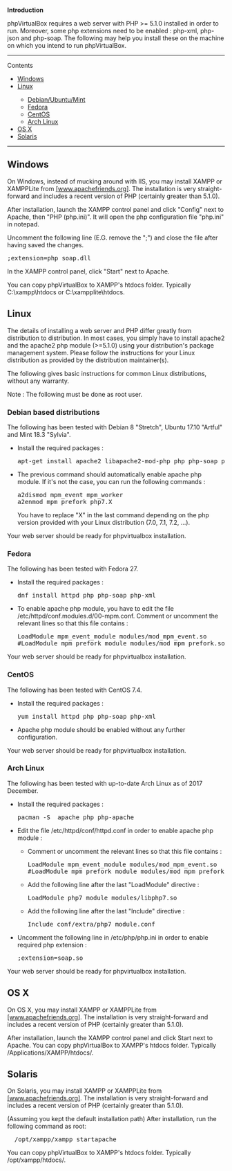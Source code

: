 <div class="markdown_content"><p><strong>Introduction</strong></p>
<p>phpVirtualBox requires a web server with PHP &gt;= 5.1.0 installed in order to run. Moreover, some php extensions need to be enabled : php-xml, php-json and php-soap. The following may help you install these on the machine on which you intend to run phpVirtualBox.</p>
<hr/>
<p>Contents</p>
<div class="toc">
<ul>
<li><a href="#windows">Windows</a></li>
<li><a href="#linux">Linux</a></li>
<ul>
<li><a href="#debian">Debian/Ubuntu/Mint</a></li>
<li><a href="#fedora">Fedora</a></li>
<li><a href="#centos">CentOS</a></li>
<li><a href="#archlinux">Arch Linux</a></li>
</ul>
<li><a href="#os-x">OS X</a></li>
<li><a href="#solaris">Solaris</a></li>
</ul>
</div>
<hr/>
<h2 id="windows">Windows</h2>
<p>On Windows, instead of mucking around with IIS, you may install XAMPP or XAMPPLite from <a class="alink notfound" href="https://www.apachefriends.org">[www.apachefriends.org]</a>. The installation is very straight-forward and includes a recent version of PHP (certainly greater than 5.1.0).</p>
<p>After installation, launch the XAMPP control panel and click "Config" next to Apache, then "PHP (php.ini)". It will open the php configuration file "php.ini" in notepad.</p>
<p>Uncomment the following line (E.G. remove the ";") and close the file after having saved the changes.</p>
<div class="codehilite"><pre><span></span>;extension=php_soap.dll</pre></div>
<p>In the XAMPP control panel, click "Start" next to Apache.</p>
<p> You can copy phpVirtualBox to XAMPP's htdocs folder. Typically C:\xampp\htdocs or C:\xampplite\htdocs.</p>
<h2 id="linux">Linux</h2>
<p>The details of installing a web server and PHP differ greatly from distribution to distribution. In most cases, you simply have to install apache2 and the apache2 php module (&gt;=5.1.0) using your distribution's package management system. Please follow the instructions for your Linux distribution as provided by the distribution maintainer(s).</p>
<p>The following gives basic instructions for common Linux distributions, without any warranty. </p>

<p>Note : The following must be done as root user.</p>
 

<h3 id="debian">Debian based distributions </h3>
<p>The following has been tested with Debian 8 "Stretch", Ubuntu 17.10 "Artful" and Mint 18.3 "Sylvia".</p>
<ul><li>Install the required packages :</li>
<div class="codehilite"><pre><span></span>apt-get install apache2 libapache2-mod-php php php-soap php-xml</pre></div>


<li>The previous command should automatically enable apache php module. If it's not the case, you can run the following commands :</li>
<div class="codehilite"><pre><span></span>a2dismod mpm_event mpm_worker
a2enmod mpm_prefork php7.X</pre></div>
<p>You have to replace "X" in the last command depending on the php version provided with your Linux distribution (7.0, 7.1, 7.2, ...).</p>

</ul>

<p>Your web server should be ready for phpvirtualbox installation.</p>

<h3 id="fedora">Fedora</h3>
<p>The following has been tested with Fedora 27.</p>
<ul><li>Install the required packages :</li>
<div class="codehilite"><pre><span></span>dnf install httpd php php-soap php-xml</pre></div>
<li>To enable apache php module, you have to edit the file /etc/httpd/conf.modules.d/00-mpm.conf. Comment or uncomment the relevant lines so that this file contains : </li>
<div class="codehilite"><pre><span></span>LoadModule mpm_event_module modules/mod_mpm_event.so
#LoadModule mpm_prefork_module modules/mod_mpm_prefork.so</pre></div>
</ul>
<p>Your web server should be ready for phpvirtualbox installation.</p>

<h3 id="centos">CentOS</h3>
<p>The following has been tested with CentOS 7.4.</p>
<ul><li>Install the required packages :</li>
<div class="codehilite"><pre><span></span>yum install httpd php php-soap php-xml</pre></div>

<li>Apache php module should be enabled without any further configuration.</li>
</ul>
<p>Your web server should be ready for phpvirtualbox installation.</p>

<h3 id="archlinux">Arch Linux</h3>
<p>The following has been tested with up-to-date Arch Linux as of 2017 December.</p>
<ul><li>Install the required packages :</li>
<div class="codehilite"><pre><span></span>pacman -S  apache php php-apache</pre></div>
<li>Edit the file /etc/httpd/conf/httpd.conf in order to enable apache php module : </li>
<ul>
<li>Comment or uncomment the relevant lines so that this file contains : </p>
<div class="codehilite"><pre><span></span>LoadModule mpm_event_module modules/mod_mpm_event.so
#LoadModule mpm_prefork_module modules/mod_mpm_prefork.so</pre></div>
<li>Add the following line after the last "LoadModule" directive : </li>
<div class="codehilite"><pre><span></span>LoadModule php7_module modules/libphp7.so</pre></div>
<li>Add the following line after the last "Include" directive : </li>
<div class="codehilite"><pre><span></span>Include conf/extra/php7_module.conf</pre></div>
</ul>

<li>Uncomment the following line in /etc/php/php.ini in order to enable required php extension : </li>
<div class="codehilite"><pre><span></span>;extension=soap.so</pre></div>
</ul>

<p>Your web server should be ready for phpvirtualbox installation.</p>


<h2 id="os-x">OS X</h2>
<p>On OS X, you may install XAMPP or XAMPPLite from <a class="alink notfound" href="https://www.apachefriends.org">[www.apachefriends.org]</a>. The installation is very straight-forward and includes a recent version of PHP (certainly greater than 5.1.0).</p>
<p>After installation, launch the XAMPP control panel and click Start next to Apache. You can copy phpVirtualBox to XAMPP's htdocs folder. Typically /Applications/XAMPP/htdocs/.</p>
<h2 id="solaris">Solaris</h2>
<p>On Solaris, you may install XAMPP or XAMPPLite from <a class="alink notfound" href="https://www.apachefriends.org">[www.apachefriends.org]</a>. The installation is very straight-forward and includes a recent version of PHP (certainly greater than 5.1.0).</p>
<p>(Assuming you kept the default installation path) After installation, run the following command as root:</p>
<div class="codehilite"><pre><span></span>  /opt/xampp/xampp startapache
</pre></div>


<p>You can copy phpVirtualBox to XAMPP's htdocs folder. Typically /opt/xampp/htdocs/. </p></div>
